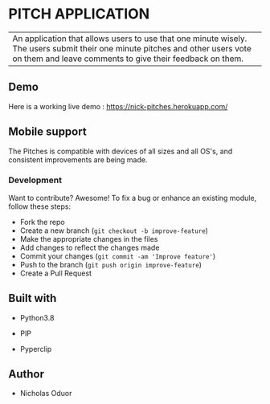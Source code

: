 # PITCH APPLICATION

<table>
<tr>
<td>
An application that allows users to use that one minute wisely. The users submit their one minute pitches and other users vote on them and leave comments to give their feedback on them.
</td>
</tr>
</table>

## Demo
Here is a working live demo : https://nick-pitches.herokuapp.com/

## Mobile support
The Pitches is compatible with devices of all sizes and all OS's, and consistent improvements are being made.

### Development
Want to contribute? Awesome!
To fix a bug or enhance an existing module, follow these steps:
- Fork the repo
- Create a new branch (`git checkout -b improve-feature`)
- Make the appropriate changes in the files
- Add changes to reflect the changes made
- Commit your changes (`git commit -am 'Improve feature'`)
- Push to the branch (`git push origin improve-feature`)
- Create a Pull Request

## Built with
- Python3.8

 - PIP

 - Pyperclip

## Author
- Nicholas Oduor
